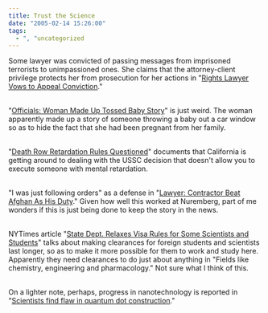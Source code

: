```yaml
---
title: Trust the Science
date: "2005-02-14 15:26:00"
tags:
  - ", "uncategorized
---
```

Some lawyer was convicted of passing messages
from imprisoned terrorists to unimpassioned ones.
She claims that the attorney-client privilege
protects her from prosecution for her actions in "<a href="http://news.findlaw.com/ap_stories/other/1110/2-11-2005/20050211004504_02.html">Rights
Lawyer Vows to Appeal Conviction</a>."<br  /><br  />

"<a href="http://news.findlaw.com/ap_stories/other/1110/2-11-2005/20050211203002_14.html">Officials:
Woman Made Up Tossed Baby Story</a>" is just weird.  The woman
apparently made up a story of someone throwing a baby out a car
window so as to hide the fact that she had been pregnant from her
family.<br  /><br  />

"<a href="http://news.findlaw.com/ap_stories/other/1110/2-11-2005/20050211081516_26.html">Death
Row Retardation Rules Questioned</a>" documents that California
is getting around to dealing with the USSC decision that doesn't
allow you to execute someone with mental retardation.<br  /><br  />

"I was just following orders" as a defense in "<a href="http://news.findlaw.com/ap_stories/a/w/1152/2-11-2005/20050211151508_25.html">Lawyer:
Contractor Beat Afghan As His Duty</a>."  Given how well this worked
at Nuremberg, part of me wonders if this is just being done to keep
the story in the news.<br  /><br  />

NYTimes article "<a href="http://www.nytimes.com/2005/02/14/politics/14visa.html?ei=5088&en=ed7f28ff2077c9c3&ex=1266123600&partner=rssnyt&pagewanted=print&position=">State
Dept. Relaxes Visa Rules for Some Scientists and Students</a>"
talks about making clearances for foreign students and scientists
last longer, so as to make it more possible for them to work and
study here.  Apparently they need clearances to do just about
anything in "Fields like chemistry, engineering and pharmacology."
Not sure what I think of this.<br  /><br  />

On a lighter note, perhaps, progress in nanotechnology is reported
in "<a href="http://www.physorg.com/news3009.html">Scientists find
flaw in quantum dot construction</a>."

